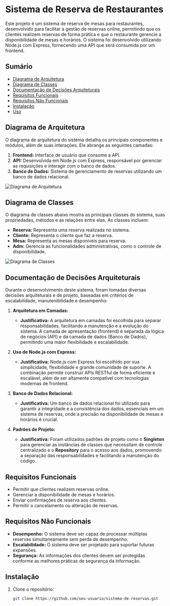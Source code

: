 # Sistema de Reserva de Restaurantes

Este projeto é um sistema de reserva de mesas para restaurantes, desenvolvido para facilitar a gestão de reservas online, permitindo que os clientes realizem reservas de forma prática e que o restaurante gerencie a disponibilidade de mesas e horários. O sistema foi desenvolvido utilizando Node.js com Express, fornecendo uma API que será consumida por um frontend.

## Sumário

- [Diagrama de Arquitetura](#diagrama-de-arquitetura)
- [Diagrama de Classes](#diagrama-de-classes)
- [Documentação de Decisões Arquiteturais](#documentação-de-decisões-arquiteturais)
- [Requisitos Funcionais](#requisitos-funcionais)
- [Requisitos Não Funcionais](#requisitos-não-funcionais)
- [Instalação](#instalação)
- [Uso](#uso)

## Diagrama de Arquitetura

O diagrama de arquitetura do sistema detalha os principais componentes e módulos, além de suas interações. Ele abrange as seguintes camadas:

1. **Frontend:** Interface de usuário que consome a API.
2. **API:** Desenvolvida em Node.js com Express, responsável por gerenciar as requisições e interagir com o banco de dados.
3. **Banco de Dados:** Sistema de gerenciamento de reservas utilizando um banco de dados relacional.

![Diagrama de Arquitetura](path/to/arquitetura.png)

## Diagrama de Classes

O diagrama de classes abaixo mostra as principais classes do sistema, suas propriedades, métodos e as relações entre elas. As classes incluem:

- **Reserva:** Representa uma reserva realizada no sistema.
- **Cliente:** Representa o cliente que faz a reserva.
- **Mesa:** Representa as mesas disponíveis para reserva.
- **Adm:** Gerencia as funcionalidades administrativas, como o controle de disponibilidade.

![Diagrama de Classes](path/to/classes.png)

## Documentação de Decisões Arquiteturais

Durante o desenvolvimento deste sistema, foram tomadas diversas decisões arquiteturais e de projeto, baseadas em critérios de escalabilidade, manutenibilidade e desempenho:

1. **Arquitetura em Camadas:**
   - **Justificativa:** A arquitetura em camadas foi escolhida para separar responsabilidades, facilitando a manutenção e a evolução do sistema. A camada de apresentação (frontend) é separada da lógica de negócios (API) e da camada de dados (Banco de Dados), permitindo uma maior flexibilidade e escalabilidade.

2. **Uso de Node.js com Express:**
   - **Justificativa:** Node.js com Express foi escolhido por sua simplicidade, flexibilidade e grande comunidade de suporte. A combinação permite construir APIs RESTful de forma eficiente e escalável, além de ser altamente compatível com tecnologias modernas de frontend.

3. **Banco de Dados Relacional:**
   - **Justificativa:** Um banco de dados relacional foi utilizado para garantir a integridade e a consistência dos dados, essenciais em um sistema de reservas, onde a precisão na disponibilidade de mesas e horários é crucial.

4. **Padrões de Projeto:**
   - **Justificativa:** Foram utilizados padrões de projeto como o **Singleton** para gerenciar as instâncias de classes que necessitam de controle centralizado e o **Repository** para o acesso aos dados, promovendo a separação das responsabilidades e facilitando a manutenção do código.

## Requisitos Funcionais

- Permitir que clientes realizem reservas online.
- Gerenciar a disponibilidade de mesas e horários.
- Enviar confirmações de reserva aos clientes.
- Permitir o cancelamento ou alteração de reservas.

## Requisitos Não Funcionais

- **Desempenho:** O sistema deve ser capaz de processar múltiplas reservas simultaneamente sem perda de desempenho.
- **Escalabilidade:** O sistema deve ser projetado para suportar futuras expansões.
- **Segurança:** As informações dos clientes devem ser protegidas conforme as melhores práticas de segurança da informação.

## Instalação

1. Clone o repositório:
   ```bash
   git clone https://github.com/seu-usuario/sistema-de-reservas.git
